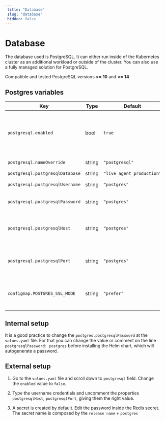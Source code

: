 ```yaml
---
 title: "Database" 
 slug: "database" 
 hidden: false 
---
```

# Database

The database used is PostgreSQL. It can either run inside of the Kubernetes cluster as an additional workload or outside of the cluster. You can also use a fully managed solution for PostgreSQL.

Compatible and tested PostgreSQL versions **>= 10** and **<= 14**

## Postgres variables

| Key | Type | Default | Description |
|-----|------|---------|-------------|
| `postgresql.enabled`              | bool | `true` | Set to `false` if using external postgres and modify the below variables. |
| `postgresql.nameOverride`         | string | `"postgresql"` | Pod name override |
| `postgresql.postgresqlDatabase`   | string | `"live_agent_production"` |
| `postgresql.postgresqlUsername`   | string | `"postgres"` | Database user |
| `postgresql.postgresqlPassword`   | string | `"postgres"` | Database user password |
| `postgresql.postgresqlHost`   | string | `"postgres"` | Commented unless using an external database |
| `postgresql.postgresqlPort`   | string | `"postgres"` | Commented unless using an external database |
| `configmap.POSTGRES_SSL_MODE`     | string | `"prefer"` | Database SSL mode  (prefer, disable, require)  |


## Internal setup

It is a good practice to change the `postgres.postgresqlPassword` at the `values.yaml` file. For that you can change the value or comment on the line `postgresqlPassword: postgres` before installing the Helm chart, which will autogenerate a password.

## External setup

1. Go to the `values.yaml` file and scroll down to `postgresql` field. Change the `enabled` value to `false`.

2. Type the username credentials and uncomment the properties `postgresqlHost`, `postgresqlPort`, giving them the right value.

3. A secret is created by default. Edit the password inside the Redis secret. The secret name is composed by the `release name` + `postgres`